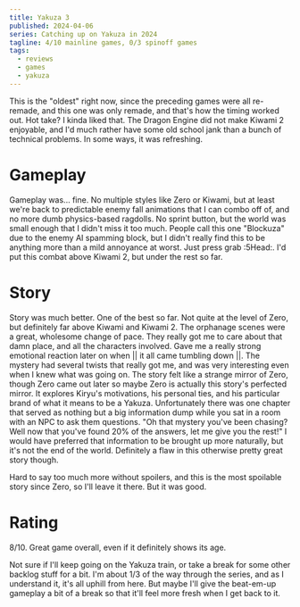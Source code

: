 ```yaml
---
title: Yakuza 3
published: 2024-04-06
series: Catching up on Yakuza in 2024
tagline: 4/10 mainline games, 0/3 spinoff games
tags:
  - reviews
  - games
  - yakuza
---
```


This is the "oldest" right now, since the preceding games were all re-remade,
and this one was only remade, and that's how the timing worked out. Hot take? I
kinda liked that. The Dragon Engine did not make Kiwami 2 enjoyable, and I'd
much rather have some old school jank than a bunch of technical problems. In
some ways, it was refreshing.

# Gameplay

Gameplay was... fine. No multiple styles like Zero or Kiwami, but at least we're
back to predictable enemy fall animations that I can combo off of, and no more
dumb physics-based ragdolls. No sprint button, but the world was small enough
that I didn't miss it too much. People call this one "Blockuza" due to the enemy
AI spamming block, but I didn't really find this to be anything more than a mild
annoyance at worst. Just press grab :5Head:. I'd put this combat above Kiwami 2,
but under the rest so far.

# Story

Story was much better. One of the best so far. Not quite at the level of Zero,
but definitely far above Kiwami and Kiwami 2. The orphanage scenes were a great,
wholesome change of pace. They really got me to care about that damn place, and
all the characters involved. Gave me a really strong emotional reaction later on
when || it all came tumbling down ||. The mystery had several twists that really
got me, and was very interesting even when I knew what was going on. The story
felt like a strange mirror of Zero, though Zero came out later so maybe Zero is
actually this story's perfected mirror. It explores Kiryu's motivations, his
personal ties, and his particular brand of what it means to be a Yakuza.
Unfortunately there was one chapter that served as nothing but a big information
dump while you sat in a room with an NPC to ask them questions. "Oh that mystery
you've been chasing? Well now that you've found 20% of the answers, let me give
you the rest!" I would have preferred that information to be brought up more
naturally, but it's not the end of the world. Definitely a flaw in this
otherwise pretty great story though.

Hard to say too much more without spoilers, and this is the most spoilable story
since Zero, so I'll leave it there. But it was good.

# Rating

8/10. Great game overall, even if it definitely shows its age.

Not sure if I'll keep going on the Yakuza train, or take a break for some other
backlog stuff for a bit. I'm about 1/3 of the way through the series, and as I
understand it, it's all uphill from here. But maybe I'll give the beat-em-up
gameplay a bit of a break so that it'll feel more fresh when I get back to it.
